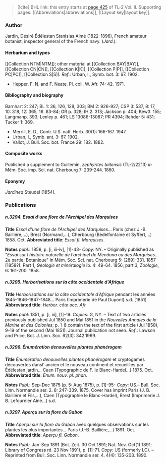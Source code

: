 > [!cite] BHL link: this entry starts at [page 425](https://www.biodiversitylibrary.org/item/103253#page/451/mode/1up) of TL-2 Vol. II.
> Supporting pages: [[Abbreviations|abbreviations]], [[Layout key|layout key]].

### Author

Jardin, Désiré Édélestan Stanislas Aimé (1822-1896), French amateur botanist, inspector general of the French navy. (*Jard.*).

#### Herbarium and types

[[Collection NTM|NTM]]; other material at [[Collection BAY|BAY]], [[Collection CN|CN]], [[Collection K|K]], [[Collection P|P]], [[Collection PC|PC]], [[Collection S|S]].
*Ref*.: Urban, I., Symb. bot. 3: 67. 1902.
- Hepper, F. N. and F. Neate, Pl. coll. W. Afr. 74: 42. 1971.

#### Bibliography and biography

Barnhart 2: 247; BL 1: 36, 126, 128, 303; BM 2: 926-927; CSP 3: 537, 8: 17, 10: 318, 12: 365, 16: 83-84; GR p. 328; IH 2: 313; Jackson p. 404; Kew3: 155; Langmanp. 393; Lenley p. 461; LS 13086-13087; PR 4394; Rehder 5: 431; Tucker 1: 369.
- Merrill, E. D., Contr. U.S. natl. Herb. 30(1): 166-167. 1947.
- Urban, I., Symb. ant. 3: 67. 1902.
- Vallot, J. Bull. Soc. bot. France 29: 182. 1882.

#### Composite works

Published a supplement to Guillemin, *zephyrites taitensis* (TL-2/2213) *in* Mém. Soc. imp. Sci. nat. Cherbourg 7: 239-244. 1860.

#### Eponymy

*Jardinea* Steudel (1854).

### Publications

##### n.3294. Essai d'une flore de l'Archipel des Marquises

**Title**
*Essai d'une flore de l'Archipel des Marquises*... Paris (chez J.-B. Bailliére,...), Brest (Normand,...), Cherbourg (Bédelfontaine et Syffert,...) 1858. Oct.
**Abbreviated title**: *Essai fl. Marquises*.

**Notes**
*publ*.: 1858, p. \[i, iii-iv\], \[1\]-43- *Copy*: NY. – Originally published as "*Essai sur l'histoire naturelle de l'archipel de Mendana ou des Marquises*... 2e partie: Botanique" in Mém. Soc. Sci. nat. Cherbourg 5: \[289\]-331. 1857 \[1858?\]. Part 1, *Geologie et minéralogie* ib. 4: 49-64. 1856; part 3, *Zoologie*, 6: 161-200. 1858.

##### n.3295. Herborisations sur la côte occidentale d'Afrique

**Title**
*Herborisations sur la côte occidentale d'Afrique* pendant les années 1845-1846-1847-1848... Paris (Imprimerie de Paul Dupont) s.d. \[1851\].
**Abbreviated title**: *Herbor. côte occ. Afr.*

**Notes**
*publ*: 1851, p. \[i, iii\], \[1\]-19. *Copies*: G, NY. – Text of two articles previously published Jul 1850 and Mai 1851 in the *Nouvelles Annales de la Marine et des Colonies*; p. 1-8 contain the text of the first article (Jul 1850), 9-19 of the second (Mai 1851). Journal publication not seen.
*Ref*.: Lawson and Price, Bot. J. Linn. Soc. 62(3): 342.1969.

##### n.3296. Énumération denouvelles plantes phanérogam

**Title**
*Énumération denouvelles plantes phanérogam* et cryptogames découvertes dansl' ancien et le nouveau continent et recueillies par Édélestan jardin... Caen (Typographic de F. le Blanc-Hardel...) 1875. Oct.
**Abbreviated title**: *Enum. nouv. pl. phan.*

**Notes**
*Publ*.: Sep-Dec 1875 (p. 5: Aug 1875), p. \[1\]-95- *Copy*: US.– Bull. Soc. Linn. Normandie ser.
2. 8: 247-339. 1875. Cover has imprint Paris (J. B. Bailliére et Fils,...), Caen (Typographie le Blanc-Hardel), Brest (Imprimerie J. B. Lefournier Ainé...) s.d.

##### n.3297. Aperçu sur la flore du Gabon

**Title**
*Aperçu sur la flore du Gabon* avec quelques observations sur les plantes les plus importantes... Paris (J.-B. Baillière,...) 1891. Oct.
**Abbreviated title**: *Aperçu fl. Gabon*.

**Notes**
*Publ*.: Jan-Sep 1891 (Bot. Zeit. 30 Oct 1891; Nat. Nov. Oct(1) 1891; Library of Congress rd. 23 Nov 1891), p. \[1\]-71. *Copy*: US (formerly LC). – Reprinted from Bull. Soc. Linn. Normandie ser. 4. 4(4): 135-203. 1890.

